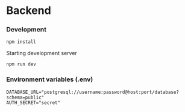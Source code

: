 # Backend

### Development

```
npm install
```

Starting development server

```
npm run dev
```

### Environment variables (.env)

```
DATABASE_URL="postgresql://username:password@host:port/database?schema=public"
AUTH_SECRET="secret"
```

